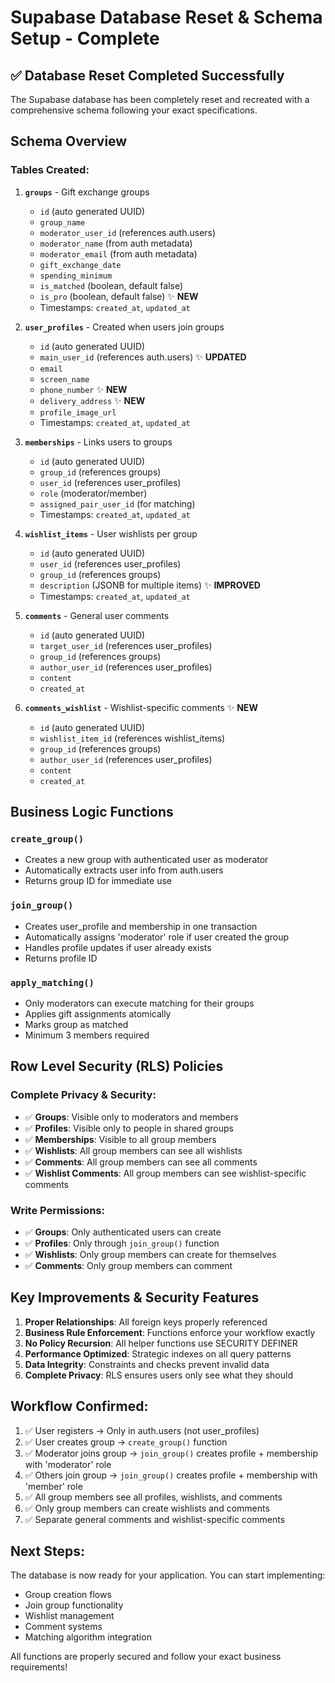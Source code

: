 # Supabase Database Reset & Schema Setup - Complete

## ✅ **Database Reset Completed Successfully**

The Supabase database has been completely reset and recreated with a comprehensive schema following your exact specifications.

## **Schema Overview**

### **Tables Created:**

1. **`groups`** - Gift exchange groups
   - `id` (auto generated UUID)
   - `group_name` 
   - `moderator_user_id` (references auth.users)
   - `moderator_name` (from auth metadata)
   - `moderator_email` (from auth metadata)
   - `gift_exchange_date`
   - `spending_minimum`
   - `is_matched` (boolean, default false)
   - `is_pro` (boolean, default false) ✨ **NEW**
   - Timestamps: `created_at`, `updated_at`

2. **`user_profiles`** - Created when users join groups
   - `id` (auto generated UUID)
   - `main_user_id` (references auth.users) ✨ **UPDATED**
   - `email`
   - `screen_name`
   - `phone_number` ✨ **NEW**
   - `delivery_address` ✨ **NEW**
   - `profile_image_url`
   - Timestamps: `created_at`, `updated_at`

3. **`memberships`** - Links users to groups
   - `id` (auto generated UUID)
   - `group_id` (references groups)
   - `user_id` (references user_profiles)
   - `role` (moderator/member)
   - `assigned_pair_user_id` (for matching)
   - Timestamps: `created_at`, `updated_at`

4. **`wishlist_items`** - User wishlists per group
   - `id` (auto generated UUID)
   - `user_id` (references user_profiles)
   - `group_id` (references groups)
   - `description` (JSONB for multiple items) ✨ **IMPROVED**
   - Timestamps: `created_at`, `updated_at`

5. **`comments`** - General user comments
   - `id` (auto generated UUID)
   - `target_user_id` (references user_profiles)
   - `group_id` (references groups)
   - `author_user_id` (references user_profiles)
   - `content`
   - `created_at`

6. **`comments_wishlist`** - Wishlist-specific comments ✨ **NEW**
   - `id` (auto generated UUID)
   - `wishlist_item_id` (references wishlist_items)
   - `group_id` (references groups)
   - `author_user_id` (references user_profiles)
   - `content`
   - `created_at`

## **Business Logic Functions**

### **`create_group()`**
- Creates a new group with authenticated user as moderator
- Automatically extracts user info from auth.users
- Returns group ID for immediate use

### **`join_group()`**
- Creates user_profile and membership in one transaction
- Automatically assigns 'moderator' role if user created the group
- Handles profile updates if user already exists
- Returns profile ID

### **`apply_matching()`**
- Only moderators can execute matching for their groups
- Applies gift assignments atomically
- Marks group as matched
- Minimum 3 members required

## **Row Level Security (RLS) Policies**

### **Complete Privacy & Security:**
- ✅ **Groups**: Visible only to moderators and members
- ✅ **Profiles**: Visible only to people in shared groups
- ✅ **Memberships**: Visible to all group members
- ✅ **Wishlists**: All group members can see all wishlists
- ✅ **Comments**: All group members can see all comments
- ✅ **Wishlist Comments**: All group members can see wishlist-specific comments

### **Write Permissions:**
- ✅ **Groups**: Only authenticated users can create
- ✅ **Profiles**: Only through `join_group()` function
- ✅ **Wishlists**: Only group members can create for themselves
- ✅ **Comments**: Only group members can comment

## **Key Improvements & Security Features**

1. **Proper Relationships**: All foreign keys properly referenced
2. **Business Rule Enforcement**: Functions enforce your workflow exactly
3. **No Policy Recursion**: All helper functions use SECURITY DEFINER
4. **Performance Optimized**: Strategic indexes on all query patterns
5. **Data Integrity**: Constraints and checks prevent invalid data
6. **Complete Privacy**: RLS ensures users only see what they should

## **Workflow Confirmed:**

1. ✅ User registers → Only in auth.users (not user_profiles)
2. ✅ User creates group → `create_group()` function
3. ✅ Moderator joins group → `join_group()` creates profile + membership with 'moderator' role
4. ✅ Others join group → `join_group()` creates profile + membership with 'member' role
5. ✅ All group members see all profiles, wishlists, and comments
6. ✅ Only group members can create wishlists and comments
7. ✅ Separate general comments and wishlist-specific comments

## **Next Steps:**

The database is now ready for your application. You can start implementing:
- Group creation flows
- Join group functionality  
- Wishlist management
- Comment systems
- Matching algorithm integration

All functions are properly secured and follow your exact business requirements!
